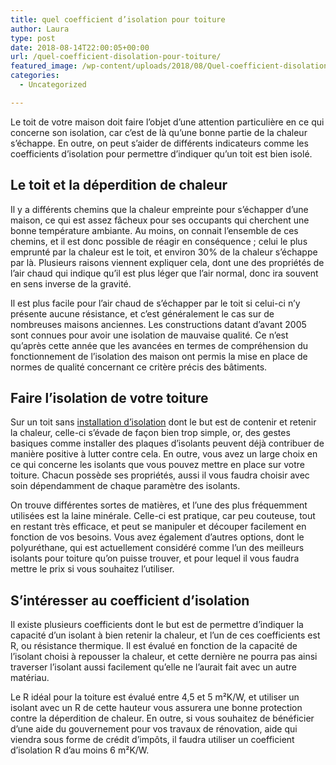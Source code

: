 ```yaml
---
title: quel coefficient d’isolation pour toiture
author: Laura
type: post
date: 2018-08-14T22:00:05+00:00
url: /quel-coefficient-disolation-pour-toiture/
featured_image: /wp-content/uploads/2018/08/Quel-coefficient-disolation-pour-toiture.jpg
categories:
  - Uncategorized

---
```

Le toit de votre maison doit faire l’objet d’une attention particulière en ce qui concerne son isolation, car c’est de là qu’une bonne partie de la chaleur s’échappe. En outre, on peut s’aider de différents indicateurs comme les coefficients d’isolation pour permettre d’indiquer qu’un toit est bien isolé.



## Le toit et la déperdition de chaleur



Il y a différents chemins que la chaleur empreinte pour s’échapper d’une maison, ce qui est assez fâcheux pour ses occupants qui cherchent une bonne température ambiante. Au moins, on connait l’ensemble de ces chemins, et il est donc possible de réagir en conséquence ; celui le plus emprunté par la chaleur est le toit, et environ 30% de la chaleur s’échappe par là. Plusieurs raisons viennent expliquer cela, dont une des propriétés de l’air chaud qui indique qu’il est plus léger que l’air normal, donc ira souvent en sens inverse de la gravité.



Il est plus facile pour l’air chaud de s’échapper par le toit si celui-ci n’y présente aucune résistance, et c’est généralement le cas sur de nombreuses maisons anciennes. Les constructions datant d’avant 2005 sont connues pour avoir une isolation de mauvaise qualité. Ce n’est qu’après cette année que les avancées en termes de compréhension du fonctionnement de l’isolation des maison ont permis la mise en place de normes de qualité concernant ce critère précis des bâtiments.



## Faire l’isolation de votre toiture



Sur un toit sans <a href="https://www.isolationtoiture-expert.be/valeur-isolation-toiture" target="_blank">installation d’isolation</a> dont le but est de contenir et retenir la chaleur, celle-ci s’évade de façon bien trop simple, or, des gestes basiques comme installer des plaques d’isolants peuvent déjà contribuer de manière positive à lutter contre cela. En outre, vous avez un large choix en ce qui concerne les isolants que vous pouvez mettre en place sur votre toiture. Chacun possède ses propriétés, aussi il vous faudra choisir avec soin dépendamment de chaque paramètre des isolants. 



On trouve différentes sortes de matières, et l’une des plus fréquemment utilisées est la laine minérale. Celle-ci est pratique, car peu couteuse, tout en restant très efficace, et peut se manipuler et découper facilement en fonction de vos besoins. Vous avez également d’autres options, dont le polyuréthane, qui est actuellement considéré comme l’un des meilleurs isolants pour toiture qu’on puisse trouver, et pour lequel il vous faudra mettre le prix si vous souhaitez l’utiliser.



## S’intéresser au coefficient d’isolation



Il existe plusieurs coefficients dont le but est de permettre d’indiquer la capacité d’un isolant à bien retenir la chaleur, et l’un de ces coefficients est R, ou résistance thermique. Il est évalué en fonction de la capacité de l’isolant choisi à repousser la chaleur, et cette dernière ne pourra pas ainsi traverser l’isolant aussi facilement qu’elle ne l’aurait fait avec un autre matériau.



Le R idéal pour la toiture est évalué entre 4,5 et 5 m²K/W, et utiliser un isolant avec un R de cette hauteur vous assurera une bonne protection contre la déperdition de chaleur. En outre, si vous souhaitez de bénéficier d’une aide du gouvernement pour vos travaux de rénovation, aide qui viendra sous forme de crédit d’impôts, il faudra utiliser un coefficient d’isolation R d’au moins 6 m²K/W.